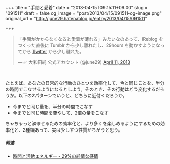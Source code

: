 +++
title = "手間と愛着"
date = "2013-04-15T09:15:11+09:00"
slug = "091511"
draft = false
og_image = "post/2013/04/15/091511-og-image.png"
original_url = "http://june29.hatenablog.jp/entry/2013/04/15/091511"

+++

<p></p>
<blockquote class="twitter-tweet">
<p>「手間がかからなくなると愛着が薄れる」みたいなのあって、iReblog をつくった直後に Tumblr から少し離れたし、29hours を動かすようになってから <a class="keyword" href="http://d.hatena.ne.jp/keyword/Twitter">Twitter</a> から少し離れた。</p>— ✅ 大和田純 公式アカウント (@june29) <a href="https://twitter.com/june29/status/322382584191528960">April 11, 2013</a>
</blockquote>
<br>
<script async src="//platform.twitter.com/widgets.js" charset="utf-8"></script><p>たとえば、あなたの日常的な行動のひとつを効率化して、今と同じことを、半分の時間でこなせるようになるとしよう。そのとき、その行動はどう変化するだろうか。以下の2パターンでいうと、どちらに近付くだろうか。</p>

<ul>
<li>今までと同じ量を、半分の時間でこなす</li>
<li>今までと同じ時間を費やして、2倍の量をこなす</li>
</ul>
<p>ちゃちゃっと済ませるための効率化と、より多くを楽しめるようにするための効率化と、2種類あって、実は少しずつ性質がちがうと思う。</p>

<div class="section">
    <h5>関連</h5>
    
<ul>
<li><a href="http://june29.hatenablog.jp/entry/2013/01/09/154049" title="時間と活動エネルギー - 29%の純情な感情">時間と活動エネルギー - 29%の純情な感情</a></li>
</ul>
</div>
